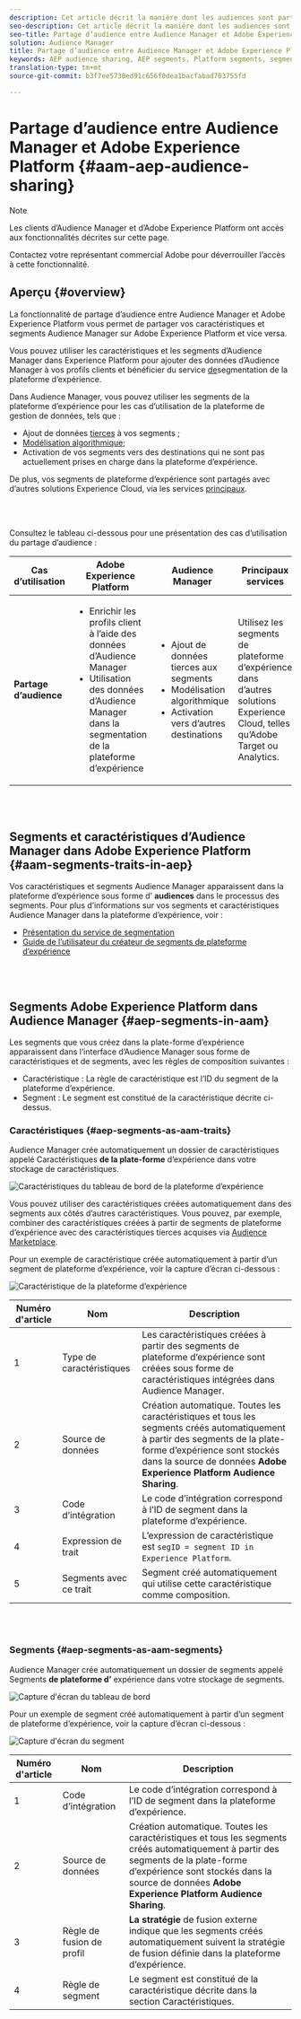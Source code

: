 ```yaml
---
description: Cet article décrit la manière dont les audiences sont partagées entre Audience Manager et Adobe Experience Platform.
seo-description: Cet article décrit la manière dont les audiences sont partagées entre Audience Manager et Adobe Experience Platform.
seo-title: Partage d’audience entre Audience Manager et Adobe Experience Platform
solution: Audience Manager
title: Partage d’audience entre Audience Manager et Adobe Experience Platform
keywords: AEP audience sharing, AEP segments, Platform segments, segment sharing, audience sharing
translation-type: tm+mt
source-git-commit: b3f7ee5730ed91c656f0dea1bacfabad703755fd

---
```



# Partage d’audience entre Audience Manager et Adobe Experience Platform {#aam-aep-audience-sharing}

>[!NOTE]
>
> Les clients d’Audience Manager et d’Adobe Experience Platform ont accès aux fonctionnalités décrites sur cette page.
>
> Contactez votre représentant commercial Adobe pour déverrouiller l’accès à cette fonctionnalité.

## Aperçu {#overview}

La fonctionnalité de partage d’audience entre Audience Manager et Adobe Experience Platform vous permet de partager vos caractéristiques et segments Audience Manager sur Adobe Experience Platform et vice versa.

Vous pouvez utiliser les caractéristiques et les segments d’Audience Manager dans Experience Platform pour ajouter des données d’Audience Manager à vos profils clients et bénéficier du service [de](https://www.adobe.io/apis/experienceplatform/home/profile-identity-segmentation/profile-identity-segmentation-services.html#!end-user/markdown/segmentation_overview/segmentation.md)segmentation de la plateforme d’expérience.

Dans Audience Manager, vous pouvez utiliser les segments de la plateforme d’expérience pour les cas d’utilisation de la plateforme de gestion de données, tels que :
* Ajout de données [tierces](/help/using/overview/data-types-collected.md#third-party-data) à vos segments ;
* [Modélisation algorithmique](/help/using/features/algorithmic-models/understanding-models.md);
* Activation de vos segments vers des destinations qui ne sont pas actuellement prises en charge dans la plateforme d’expérience.

De plus, vos segments de plateforme d’expérience sont partagés avec d’autres solutions Experience Cloud, via les services [principaux](https://docs.adobe.com/content/help/en/core-services/interface/experience-cloud.html).

<br> 

Consultez le tableau ci-dessous pour une présentation des cas d’utilisation du partage d’audience :

| **Cas d’utilisation** | **Adobe Experience Platform** | **Audience Manager** | **Principaux services** |
---------|----------|---------|---------
| **Partage d’audience** | <ul><li>Enrichir les profils client à l’aide des données d’Audience Manager</li><li>Utilisation des données d’Audience Manager dans la segmentation de la plateforme d’expérience</li></ul> | <ul><li>Ajout de données tierces aux segments</li><li>Modélisation algorithmique</li><li>Activation vers d’autres destinations</li></ul> | Utilisez les segments de plateforme d’expérience dans d’autres solutions Experience Cloud, telles qu’Adobe Target ou Analytics. |

<br> 

## Segments et caractéristiques d’Audience Manager dans Adobe Experience Platform {#aam-segments-traits-in-aep}

Vos caractéristiques et segments Audience Manager apparaissent dans la plateforme d’expérience sous forme d’ **audiences** dans le processus des segments. Pour plus d’informations sur vos segments et caractéristiques Audience Manager dans la plateforme d’expérience, voir :

* [Présentation du service de segmentation](https://www.adobe.io/apis/experienceplatform/home/profile-identity-segmentation/profile-identity-segmentation-services.html#!end-user/markdown/segmentation_overview/segmentation.md)
* [Guide de l’utilisateur du créateur de segments de plateforme d’expérience](https://www.adobe.io/apis/experienceplatform/home/profile-identity-segmentation/profile-identity-segmentation-services.html#!end-user/markdown/segmentation_overview/segment-builder-guide.md)

<br> 

## Segments Adobe Experience Platform dans Audience Manager {#aep-segments-in-aam}

Les segments que vous créez dans la plate-forme d’expérience apparaissent dans l’interface d’Audience Manager sous forme de caractéristiques et de segments, avec les règles de composition suivantes :
* Caractéristique : La règle de caractéristique est l’ID du segment de la plateforme d’expérience.
* Segment : Le segment est constitué de la caractéristique décrite ci-dessus.

### Caractéristiques {#aep-segments-as-aam-traits}

Audience Manager crée automatiquement un dossier de caractéristiques appelé Caractéristiques **de la plate-forme** d’expérience dans votre stockage de caractéristiques.

![Caractéristiques du tableau de bord de la plateforme d’expérience](/help/using/integration/integration-aep/assets/aep-traits-dashboard.png)

Vous pouvez utiliser des caractéristiques créées automatiquement dans des segments aux côtés d’autres caractéristiques. Vous pouvez, par exemple, combiner des caractéristiques créées à partir de segments de plateforme d’expérience avec des caractéristiques tierces acquises via [Audience Marketplace](/help/using/features/audience-marketplace/audience-marketplace.md).

Pour un exemple de caractéristique créée automatiquement à partir d’un segment de plateforme d’expérience, voir la capture d’écran ci-dessous :

![Caractéristique de la plateforme d’expérience](/help/using/integration/integration-aep/assets/aep-trait.png)


| Numéro d'article | Nom | Description |
---------|----------|---------
| 1 | Type de caractéristiques | Les caractéristiques créées à partir des segments de plateforme d’expérience sont créées sous forme de caractéristiques intégrées dans Audience Manager. |
| 2 | Source de données | Création automatique. Toutes les caractéristiques et tous les segments créés automatiquement à partir des segments de la plate-forme d’expérience sont stockés dans la source de données **Adobe Experience Platform Audience Sharing**. |
| 3 | Code d’intégration | Le code d’intégration correspond à l’ID de segment dans la plateforme d’expérience. |
| 4 | Expression de trait | L’expression de caractéristique est `segID = segment ID in Experience Platform`. |
| 5 | Segments avec ce trait | Segment créé automatiquement qui utilise cette caractéristique comme composition. |

<br> 

### Segments {#aep-segments-as-aam-segments}

Audience Manager crée automatiquement un dossier de segments appelé Segments **de plateforme d’** expérience dans votre stockage de segments.

![Capture d'écran du tableau de bord](/help/using/integration/integration-aep/assets/aep-segments-dashboard.png)

Pour un exemple de segment créé automatiquement à partir d’un segment de plateforme d’expérience, voir la capture d’écran ci-dessous :

![Capture d'écran du segment](/help/using/integration/integration-aep/assets/aep-segment.png)

| Numéro d'article | Nom | Description |
---------|----------|---------
| 1 | Code d’intégration | Le code d’intégration correspond à l’ID de segment dans la plateforme d’expérience. |
| 2 | Source de données | Création automatique. Toutes les caractéristiques et tous les segments créés automatiquement à partir des segments de la plate-forme d’expérience sont stockés dans la source de données **Adobe Experience Platform Audience Sharing**. |
| 3 | Règle de fusion de profil | **La stratégie** de fusion externe indique que les segments créés automatiquement suivent la stratégie de fusion définie dans la plateforme d’expérience. |
| 4 | Règle de segment | Le segment est constitué de la caractéristique décrite dans la section [](#aep-segments-as-aam-traits)Caractéristiques. |